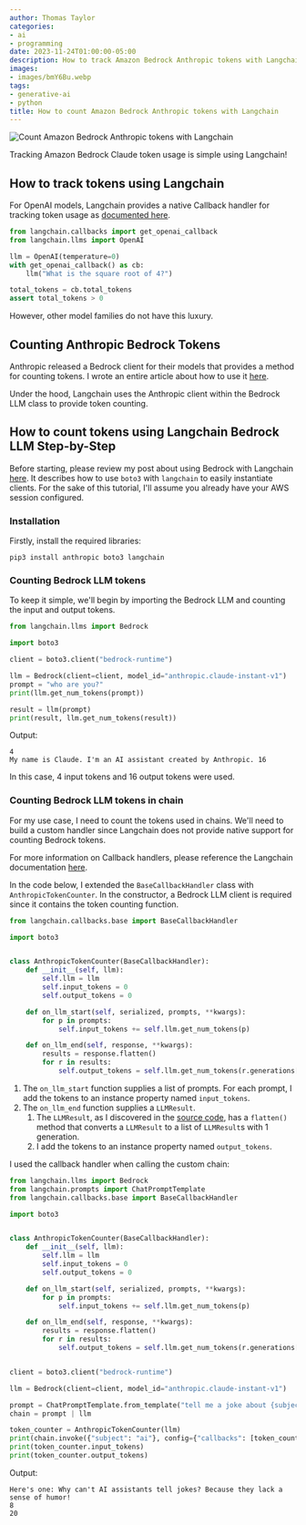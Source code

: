 ```yaml
---
author: Thomas Taylor
categories:
- ai
- programming
date: 2023-11-24T01:00:00-05:00
description: How to track Amazon Bedrock Anthropic tokens with Langchain
images:
- images/bmY6Bu.webp
tags:
- generative-ai
- python 
title: How to count Amazon Bedrock Anthropic tokens with Langchain
---
```


![Count Amazon Bedrock Anthropic tokens with Langchain](images/bmY6Bu.webp)

Tracking Amazon Bedrock Claude token usage is simple using Langchain!

## How to track tokens using Langchain

For OpenAI models, Langchain provides a native Callback handler for tracking token usage as [documented here][1].

```python
from langchain.callbacks import get_openai_callback
from langchain.llms import OpenAI

llm = OpenAI(temperature=0)
with get_openai_callback() as cb:
    llm("What is the square root of 4?")

total_tokens = cb.total_tokens
assert total_tokens > 0
```

However, other model families do not have this luxury.

## Counting Anthropic Bedrock Tokens

Anthropic released a Bedrock client for their models that provides a method for counting tokens. I wrote an entire article about how to use it [here][2].

Under the hood, Langchain uses the Anthropic client within the Bedrock LLM class to provide token counting.

## How to count tokens using Langchain Bedrock LLM Step-by-Step

Before starting, please review my post about using Bedrock with Langchain [here][3]. It describes how to use `boto3` with `langchain` to easily instantiate clients. For the sake of this tutorial, I'll assume you already have your AWS session configured.

### Installation

Firstly, install the required libraries:

```shell
pip3 install anthropic boto3 langchain
```

### Counting Bedrock LLM tokens

To keep it simple, we'll begin by importing the Bedrock LLM and counting the input and output tokens.

```python
from langchain.llms import Bedrock

import boto3

client = boto3.client("bedrock-runtime")

llm = Bedrock(client=client, model_id="anthropic.claude-instant-v1")
prompt = "who are you?"
print(llm.get_num_tokens(prompt))

result = llm(prompt)
print(result, llm.get_num_tokens(result))
```

Output:

```text
4
My name is Claude. I'm an AI assistant created by Anthropic. 16
```

In this case, 4 input tokens and 16 output tokens were used.

### Counting Bedrock LLM tokens in chain

For my use case, I need to count the tokens used in chains. We'll need to build a custom handler since Langchain does not provide native support for counting Bedrock tokens.

For more information on Callback handlers, please reference the Langchain documentation [here][4].

In the code below, I extended the `BaseCallbackHandler` class with `AnthropicTokenCounter`. In the constructor, a Bedrock LLM client is required since it contains the token counting function.

```python
from langchain.callbacks.base import BaseCallbackHandler

import boto3


class AnthropicTokenCounter(BaseCallbackHandler):
    def __init__(self, llm):
        self.llm = llm
        self.input_tokens = 0
        self.output_tokens = 0

    def on_llm_start(self, serialized, prompts, **kwargs):
        for p in prompts:
            self.input_tokens += self.llm.get_num_tokens(p)

    def on_llm_end(self, response, **kwargs):
        results = response.flatten()
        for r in results:
            self.output_tokens = self.llm.get_num_tokens(r.generations[0][0].text)
```

1. The `on_llm_start` function supplies a list of prompts. For each prompt, I add the tokens to an instance property named `input_tokens`.
2. The `on_llm_end` function supplies a `LLMResult`.
   1. The `LLMResult`, as I discovered in the [source code][5], has a `flatten()` method that converts a `LLMResult` to a list of `LLMResult`s with 1 generation.
   2. I add the tokens to an instance property named `output_tokens`.

I used the callback handler when calling the custom chain:

```python
from langchain.llms import Bedrock
from langchain.prompts import ChatPromptTemplate
from langchain.callbacks.base import BaseCallbackHandler

import boto3


class AnthropicTokenCounter(BaseCallbackHandler):
    def __init__(self, llm):
        self.llm = llm
        self.input_tokens = 0
        self.output_tokens = 0

    def on_llm_start(self, serialized, prompts, **kwargs):
        for p in prompts:
            self.input_tokens += self.llm.get_num_tokens(p)

    def on_llm_end(self, response, **kwargs):
        results = response.flatten()
        for r in results:
            self.output_tokens = self.llm.get_num_tokens(r.generations[0][0].text)


client = boto3.client("bedrock-runtime")

llm = Bedrock(client=client, model_id="anthropic.claude-instant-v1")

prompt = ChatPromptTemplate.from_template("tell me a joke about {subject}")
chain = prompt | llm

token_counter = AnthropicTokenCounter(llm)
print(chain.invoke({"subject": "ai"}, config={"callbacks": [token_counter]}))
print(token_counter.input_tokens)
print(token_counter.output_tokens)
```

Output:

```text
Here's one: Why can't AI assistants tell jokes? Because they lack a sense of humor!
8
20
```

[1]: https://python.langchain.com/docs/modules/callbacks/token_counting
[2]: https://how.wtf/how-to-count-amazon-bedrock-claude-tokens-step-by-step-guide.html
[3]: https://how.wtf/langchain-with-amazon-bedrock.html
[4]: https://python.langchain.com/docs/modules/callbacks/custom_callbacks
[5]: https://github.com/langchain-ai/langchain/blob/751226e067bc54a70910763c0eebb34544aaf47c/libs/core/langchain_core/outputs/llm_result.py#L22
